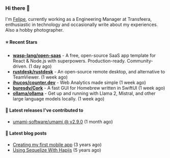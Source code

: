 ### Hi there 👋

I'm [Felipe](https://felipe.im), currently working as a Engineering Manager at Transfeera, enthusiastic in technology and occasionally write about my experiences. Also a hobby photographer.

#### ⭐ Recent Stars
- **[wasp-lang/open-saas](https://github.com/wasp-lang/open-saas)** - A free, open-source SaaS app template for React &amp; Node.js with superpowers. Production-ready. Community-driven. (1 day ago)
- **[rustdesk/rustdesk](https://github.com/rustdesk/rustdesk)** - An open-source remote desktop, and alternative to TeamViewer. (1 week ago)
- **[ihucos/counter.dev](https://github.com/ihucos/counter.dev)** - Web Analytics made simple (1 week ago)
- **[buresdv/Cork](https://github.com/buresdv/Cork)** - A fast GUI for Homebrew written in SwiftUI (1 week ago)
- **[ollama/ollama](https://github.com/ollama/ollama)** - Get up and running with Llama 2, Mistral, and other large language models locally. (1 week ago)

#### 🚀 Latest releases I've contributed to


- [umami-software/umami @ v2.9.0](https://github.com/umami-software/umami/releases/tag/v2.9.0) (1 month ago)

#### 📄 Latest blog posts
- [Creating my first mobile app](https://felipe.im/posts/creating-my-first-mobile-app/) (3 years ago)
- [Using Sequelize With Hapijs](https://felipe.im/posts/using-sequelize-with-hapijs/) (5 years ago)